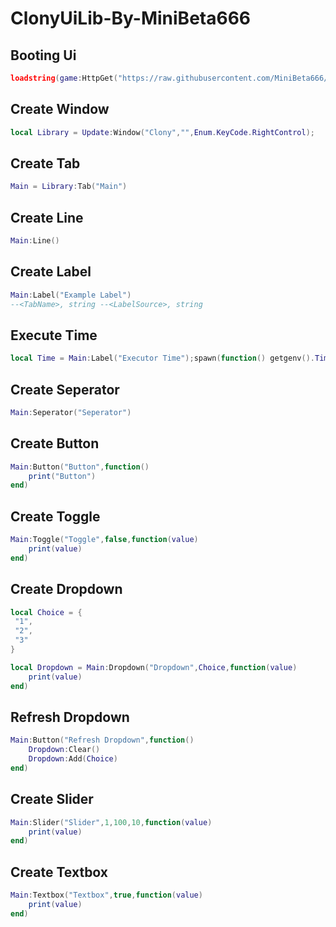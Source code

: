 # ClonyUiLib-By-MiniBeta666
## Booting Ui
```lua
loadstring(game:HttpGet("https://raw.githubusercontent.com/MiniBeta666/ClonyUiLib-By-MiniBeta666/main/ClonyUiLib.source", true))()
```
## Create Window
```lua
local Library = Update:Window("Clony","",Enum.KeyCode.RightControl);
```
## Create Tab
```lua
Main = Library:Tab("Main")
```
## Create Line
```lua
Main:Line()
```
## Create Label
```lua
Main:Label("Example Label")
--<TabName>, string --<LabelSource>, string
```
## Execute Time
```lua
local Time = Main:Label("Executor Time");spawn(function() getgenv().Time = true;while true do wait(.1) UpdateTime() end end);function UpdateTime() local date = os.date("*t");local hour = (date.hour) % 24;local ampm = hour < 12 and "AM" or "PM";local timezone = string.format("%02i:%02i:%02i %s", ((hour -1) % 12) + 1, date.min, date.sec, ampm);local datetime = string.format("%02d/%02d/%04d", date.day, date.month, date.year);local LocalizationService = game:GetService("LocalizationService");local Players = game:GetService("Players");local player = Players.LocalPlayer;local name = player.Name;local result, code = pcall(function()   return LocalizationService:GetCountryRegionForPlayerAsync(player)  end);Time:Set(" : " .. timezone);Time:Set("Executor Time: " .. datetime .. " [ " .. code .. " ]");spawn(function() if getgenv().Time then pcall(function()  while wait() do  Time()  end end) end end) end
```
## Create Seperator
```lua
Main:Seperator("Seperator")
```
## Create Button
```lua
Main:Button("Button",function()
	print("Button")
end)

```
## Create Toggle
```lua
Main:Toggle("Toggle",false,function(value)
	print(value)
end)

```
## Create Dropdown
```lua
local Choice = {
 "1",
 "2",
 "3"
}

local Dropdown = Main:Dropdown("Dropdown",Choice,function(value)
	print(value)
end)
```
## Refresh Dropdown
```lua
Main:Button("Refresh Dropdown",function()
	Dropdown:Clear()
	Dropdown:Add(Choice)
end)
```
## Create Slider
```lua
Main:Slider("Slider",1,100,10,function(value)
	print(value)
end)

```
## Create Textbox
```lua
Main:Textbox("Textbox",true,function(value)
    print(value)
end)

```




